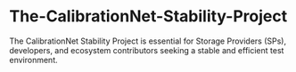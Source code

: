 # The-CalibrationNet-Stability-Project
The CalibrationNet Stability Project is essential for Storage Providers (SPs), developers, and ecosystem contributors seeking a stable and efficient test environment.
